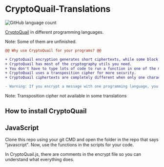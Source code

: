 # CryptoQuail-Translations
![GitHub language count](https://img.shields.io/github/languages/count/cardinal9999/CryptoQuail-translations)

[CryptoQuail](https://github.com/cardinal9999/CryptoQuail) in different programming languages.

Note: Some of them are unfinished.
```diff
@@ Why use CryptoQuail for your programs? @@

+ CryptoQuail encryption generates short ciphertexts, while some block ciphers generate ciphertexts way longer than the plaintext.
+ CryptoQuail has most of the cryptography utils you need.
+ You don't have to type lots of code to run a function in one of the modules.
+ CryptoQuail uses a transposition cipher for more security.
+ CryptoQuail ciphertexts are completely different when only one character of the key is changed. This is called the avalanche effect.

- Warning: If you encrypt a message with one programming language, you cannot decrypt it with another translation of CryptoQuail.
```

Note: Transposition cipher not available in some translations

## How to install CryptoQuail

## JavaScript
Clone this repo using your git CMD and open the folder in the repo that says "javascript". Now, use the functions in the scripts for your code.

In CryptoQuail.js, there are comments in the encrypt file so you can understand what everything does.
